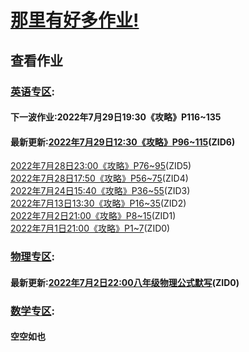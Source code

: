 # [那里有好多作业!](https://iamrege.github.io/thereiszuoye)
## 查看作业
### [英语专区](https://iamrege.github.io/thereiszuoye/releases/english):
#### 下一波作业:2022年7月29日19:30《攻略》P116\~135
#### 最新更新:[2022年7月29日12:30《攻略》P96\~115](https://iamrege.github.io/thereiszuoye/releases/english/6)\(ZID6\)
[2022年7月28日23:00《攻略》P76\~95](https://iamrege.github.io/thereiszuoye/releases/english/5)\(ZID5\)  
[2022年7月28日17:50《攻略》P56\~75](https://iamrege.github.io/thereiszuoye/releases/english/4)\(ZID4\)  
[2022年7月24日15:40《攻略》P36\~55](https://iamrege.github.io/thereiszuoye/releases/english/3)\(ZID3\)  
[2022年7月13日13:30《攻略》P16\~35](https://iamrege.github.io/thereiszuoye/releases/english/2)\(ZID2\)  
[2022年7月2日21:00《攻略》P8\~15](https://iamrege.github.io/thereiszuoye/releases/english/1)\(ZID1\)  
[2022年7月1日21:00《攻略》P1\~7](https://iamrege.github.io/thereiszuoye/releases/english/0)\(ZID0\)
### [物理专区](https://iamrege.github.io/thereiszuoye/releases/physics):
#### 最新更新:[2022年7月2日22:00八年级物理公式默写](https://iamrege.github.io/thereiszuoye/releases/physics/0)\(ZID0\)
### [数学专区](https://iamrege.github.io/thereiszuoye/releases/math):
#### 空空如也
